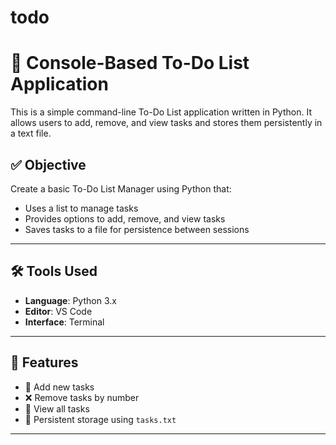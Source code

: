 # todo
# 📝 Console-Based To-Do List Application

This is a simple command-line To-Do List application written in Python. It allows users to add, remove, and view tasks and stores them persistently in a text file.

## ✅ Objective

Create a basic To-Do List Manager using Python that:

- Uses a list to manage tasks
- Provides options to add, remove, and view tasks
- Saves tasks to a file for persistence between sessions

---

## 🛠️ Tools Used

- **Language**: Python 3.x
- **Editor**: VS Code
- **Interface**: Terminal

---

## 🚀 Features

- 📌 Add new tasks
- ❌ Remove tasks by number
- 👀 View all tasks
- 💾 Persistent storage using `tasks.txt`

---



